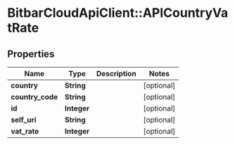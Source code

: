 # BitbarCloudApiClient::APICountryVatRate

## Properties
Name | Type | Description | Notes
------------ | ------------- | ------------- | -------------
**country** | **String** |  | [optional] 
**country_code** | **String** |  | [optional] 
**id** | **Integer** |  | [optional] 
**self_uri** | **String** |  | [optional] 
**vat_rate** | **Integer** |  | [optional] 


